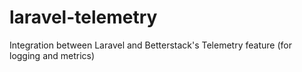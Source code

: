 # laravel-telemetry
Integration between Laravel and Betterstack's Telemetry feature (for logging and metrics)
